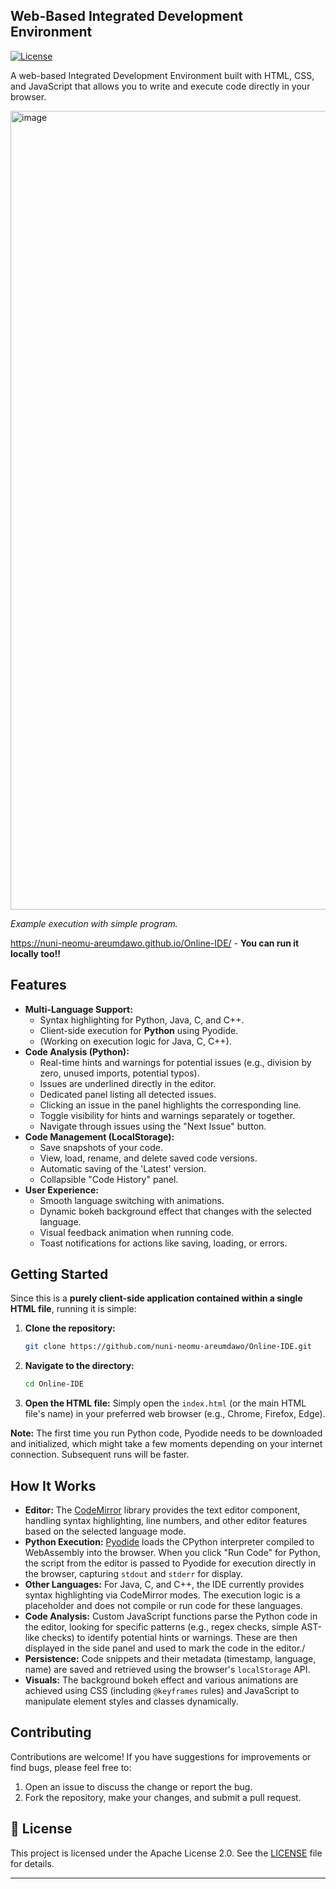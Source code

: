 ## Web-Based Integrated Development Environment

[![License](https://img.shields.io/badge/License-Apache_2.0-blue.svg)](https://opensource.org/licenses/Apache-2.0)

A web-based Integrated Development Environment built with HTML, CSS, and JavaScript that allows you to write and execute code directly in your browser.

<img width="1278" alt="image" src="https://github.com/user-attachments/assets/782c8799-b300-46ec-9a42-832a6f6df35a" />

*Example execution with simple program.*

https://nuni-neomu-areumdawo.github.io/Online-IDE/ - **You can run it locally too!!**

## Features
*   **Multi-Language Support:**
    *   Syntax highlighting for Python, Java, C, and C++.
    *   Client-side execution for **Python** using Pyodide.
    *   (Working on execution logic for Java, C, C++).
*   **Code Analysis (Python):**
    *   Real-time hints and warnings for potential issues (e.g., division by zero, unused imports, potential typos).
    *   Issues are underlined directly in the editor.
    *   Dedicated panel listing all detected issues.
    *   Clicking an issue in the panel highlights the corresponding line.
    *   Toggle visibility for hints and warnings separately or together.
    *   Navigate through issues using the "Next Issue" button.
*   **Code Management (LocalStorage):**
    *   Save snapshots of your code.
    *   View, load, rename, and delete saved code versions.
    *   Automatic saving of the 'Latest' version.
    *   Collapsible "Code History" panel.
*   **User Experience:**
    *   Smooth language switching with animations.
    *   Dynamic bokeh background effect that changes with the selected language.
    *   Visual feedback animation when running code.
    *   Toast notifications for actions like saving, loading, or errors.

## Getting Started

Since this is a **purely client-side application contained within a single HTML file**, running it is simple:

1.  **Clone the repository:**
    ```bash
    git clone https://github.com/nuni-neomu-areumdawo/Online-IDE.git
    ```

2.  **Navigate to the directory:**
    ```bash
    cd Online-IDE
    ```

3.  **Open the HTML file:**
    Simply open the `index.html` (or the main HTML file's name) in your preferred web browser (e.g., Chrome, Firefox, Edge).

**Note:** The first time you run Python code, Pyodide needs to be downloaded and initialized, which might take a few moments depending on your internet connection. Subsequent runs will be faster.

## How It Works

*   **Editor:** The [CodeMirror](https://codemirror.net/) library provides the text editor component, handling syntax highlighting, line numbers, and other editor features based on the selected language mode.
*   **Python Execution:** [Pyodide](https://pyodide.org/) loads the CPython interpreter compiled to WebAssembly into the browser. When you click "Run Code" for Python, the script from the editor is passed to Pyodide for execution directly in the browser, capturing `stdout` and `stderr` for display.
*   **Other Languages:** For Java, C, and C++, the IDE currently provides syntax highlighting via CodeMirror modes. The execution logic is a placeholder and does not compile or run code for these languages.
*   **Code Analysis:** Custom JavaScript functions parse the Python code in the editor, looking for specific patterns (e.g., regex checks, simple AST-like checks) to identify potential hints or warnings. These are then displayed in the side panel and used to mark the code in the editor./
*   **Persistence:** Code snippets and their metadata (timestamp, language, name) are saved and retrieved using the browser's `localStorage` API.
*   **Visuals:** The background bokeh effect and various animations are achieved using CSS (including `@keyframes` rules) and JavaScript to manipulate element styles and classes dynamically.

## Contributing

Contributions are welcome! If you have suggestions for improvements or find bugs, please feel free to:

1.  Open an issue to discuss the change or report the bug.
2.  Fork the repository, make your changes, and submit a pull request.

## 📄 License

This project is licensed under the Apache License 2.0. See the [LICENSE](LICENSE) file for details.

---
